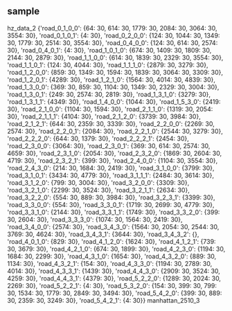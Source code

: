 ## sample
hz_data_2 {'road_0_1_0_0': {64: 30, 614: 30, 1779: 30, 2084: 30, 3064: 30, 3554: 30}, 'road_0_1_0_1': {4: 30}, 'road_0_2_0_0': {124: 30, 1044: 30, 1349: 30, 1779: 30, 2514: 30, 3554: 30}, 'road_0_4_0_0': {124: 30, 614: 30, 2574: 30}, 'road_0_4_0_1': {4: 30}, 'road_1_0_1_0': {674: 30, 1409: 30, 1809: 30, 2144: 30, 2879: 30}, 'road_1_1_0_0': {614: 30, 1839: 30, 2329: 30, 3554: 30}, 'road_1_1_0_1': {124: 30, 4044: 30}, 'road_1_1_1_0': {2879: 30, 3279: 30}, 'road_1_2_0_0': {859: 30, 1349: 30, 1594: 30, 1839: 30, 3064: 30, 3309: 30}, 'road_1_2_0_1': {4289: 30}, 'road_1_2_1_0': {1564: 30, 4014: 30, 4839: 30}, 'road_1_3_0_0': {369: 30, 859: 30, 1104: 30, 1349: 30, 2329: 30, 3004: 30}, 'road_1_3_0_1': {249: 30, 2574: 30, 2819: 30}, 'road_1_3_1_0': {3279: 30}, 'road_1_3_1_1': {4349: 30}, 'road_1_4_0_0': {1044: 30}, 'road_1_5_3_0': {2419: 30}, 'road_2_1_0_0': {1104: 30, 1594: 30}, 'road_2_1_1_0': {1319: 30, 2054: 30}, 'road_2_1_1_1': {4104: 30}, 'road_2_1_2_0': {3739: 30, 3984: 30}, 'road_2_1_2_1': {644: 30, 2359: 30, 3339: 30}, 'road_2_2_0_0': {2269: 30, 2574: 30}, 'road_2_2_0_1': {2084: 30}, 'road_2_2_1_0': {2544: 30, 3279: 30}, 'road_2_2_2_0': {644: 30, 1379: 30}, 'road_2_2_2_1': {2454: 30}, 'road_2_3_0_0': {3064: 30}, 'road_2_3_0_1': {369: 30, 614: 30, 2574: 30, 4659: 30}, 'road_2_3_1_0': {2054: 30}, 'road_2_3_2_0': {1869: 30, 2604: 30, 4719: 30}, 'road_2_3_2_1': {399: 30}, 'road_2_4_0_0': {1104: 30, 3554: 30}, 'road_2_4_3_0': {214: 30, 1684: 30, 2419: 30}, 'road_3_1_0_0': {3799: 30}, 'road_3_1_0_1': {3434: 30, 4779: 30}, 'road_3_1_1_1': {2484: 30, 3614: 30}, 'road_3_1_2_0': {799: 30, 3004: 30}, 'road_3_2_0_0': {3309: 30}, 'road_3_2_1_0': {2299: 30, 3524: 30}, 'road_3_2_1_1': {2634: 30}, 'road_3_2_2_0': {554: 30, 889: 30, 3984: 30}, 'road_3_2_3_1': {3399: 30}, 'road_3_3_0_0': {554: 30}, 'road_3_3_0_1': {1719: 30, 2699: 30, 4779: 30}, 'road_3_3_1_0': {2144: 30}, 'road_3_3_1_1': {1749: 30}, 'road_3_3_2_0': {399: 30, 2604: 30}, 'road_3_3_3_0': {1074: 30, 1564: 30, 2419: 30}, 'road_3_4_0_0': {2574: 30}, 'road_3_4_3_0': {1564: 30, 2054: 30, 2544: 30, 3769: 30, 4624: 30}, 'road_3_4_3_1': {3644: 30}, 'road_3_4_3_2': {}, 'road_4_0_1_0': {829: 30}, 'road_4_1_2_0': {1624: 30}, 'road_4_1_2_1': {739: 30, 3679: 30}, 'road_4_2_1_0': {674: 30, 1899: 30}, 'road_4_2_3_0': {1194: 30, 1684: 30, 2299: 30}, 'road_4_3_1_0': {1654: 30}, 'road_4_3_2_0': {889: 30, 1134: 30}, 'road_4_3_2_1': {154: 30}, 'road_4_3_3_0': {1194: 30, 2789: 30, 4014: 30}, 'road_4_3_3_1': {1439: 30}, 'road_4_4_3_0': {2909: 30, 3524: 30, 4259: 30}, 'road_4_4_3_1': {4379: 30}, 'road_5_2_2_0': {1289: 30, 2024: 30, 2269: 30}, 'road_5_2_2_1': {4: 30}, 'road_5_3_2_0': {154: 30, 399: 30, 799: 30, 1534: 30, 1779: 30, 2849: 30, 3494: 30}, 'road_5_4_2_0': {399: 30, 889: 30, 2359: 30, 3249: 30}, 'road_5_4_2_1': {4: 30}}
manhattan_2510_3

